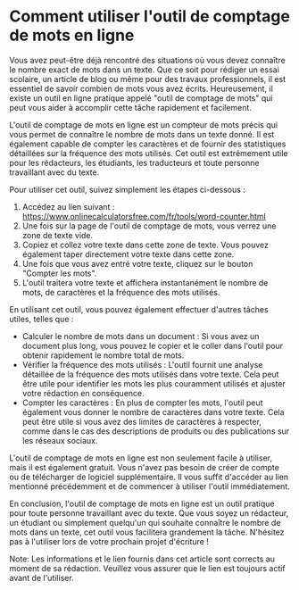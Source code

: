 Comment utiliser l'outil de comptage de mots en ligne
=====================================================

Vous avez peut-être déjà rencontré des situations où vous devez connaître le nombre exact de mots dans un texte. Que ce soit pour rédiger un essai scolaire, un article de blog ou même pour des travaux professionnels, il est essentiel de savoir combien de mots vous avez écrits. Heureusement, il existe un outil en ligne pratique appelé "outil de comptage de mots" qui peut vous aider à accomplir cette tâche rapidement et facilement.

L'outil de comptage de mots en ligne est un compteur de mots précis qui vous permet de connaître le nombre de mots dans un texte donné. Il est également capable de compter les caractères et de fournir des statistiques détaillées sur la fréquence des mots utilisés. Cet outil est extrêmement utile pour les rédacteurs, les étudiants, les traducteurs et toute personne travaillant avec du texte.

Pour utiliser cet outil, suivez simplement les étapes ci-dessous :

1. Accédez au lien suivant : <https://www.onlinecalculatorsfree.com/fr/tools/word-counter.html>
2. Une fois sur la page de l'outil de comptage de mots, vous verrez une zone de texte vide.
3. Copiez et collez votre texte dans cette zone de texte. Vous pouvez également taper directement votre texte dans cette zone.
4. Une fois que vous avez entré votre texte, cliquez sur le bouton "Compter les mots".
5. L'outil traitera votre texte et affichera instantanément le nombre de mots, de caractères et la fréquence des mots utilisés.

En utilisant cet outil, vous pouvez également effectuer d'autres tâches utiles, telles que :

- Calculer le nombre de mots dans un document : Si vous avez un document plus long, vous pouvez le copier et le coller dans l'outil pour obtenir rapidement le nombre total de mots.
- Vérifier la fréquence des mots utilisés : L'outil fournit une analyse détaillée de la fréquence des mots utilisés dans votre texte. Cela peut être utile pour identifier les mots les plus couramment utilisés et ajuster votre rédaction en conséquence.
- Compter les caractères : En plus de compter les mots, l'outil peut également vous donner le nombre de caractères dans votre texte. Cela peut être utile si vous avez des limites de caractères à respecter, comme dans le cas des descriptions de produits ou des publications sur les réseaux sociaux.

L'outil de comptage de mots en ligne est non seulement facile à utiliser, mais il est également gratuit. Vous n'avez pas besoin de créer de compte ou de télécharger de logiciel supplémentaire. Il vous suffit d'accéder au lien mentionné précédemment et de commencer à utiliser l'outil immédiatement.

En conclusion, l'outil de comptage de mots en ligne est un outil pratique pour toute personne travaillant avec du texte. Que vous soyez un rédacteur, un étudiant ou simplement quelqu'un qui souhaite connaître le nombre de mots dans un texte, cet outil vous facilitera grandement la tâche. N'hésitez pas à l'utiliser lors de votre prochain projet d'écriture !

Note: Les informations et le lien fournis dans cet article sont corrects au moment de sa rédaction. Veuillez vous assurer que le lien est toujours actif avant de l'utiliser.